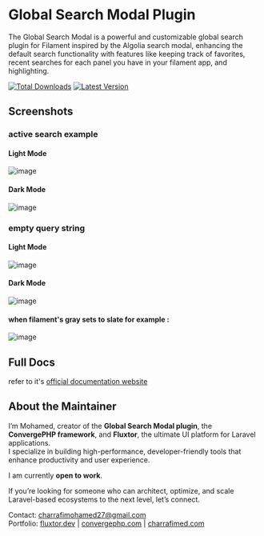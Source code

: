 # Global Search Modal Plugin 
The Global Search Modal is a powerful and customizable global search plugin for Filament inspired by the Algolia search modal, enhancing the default search functionality with features like keeping track  of favorites, recent searches for each panel you have in your filament app, and highlighting.

[![Total Downloads](https://img.shields.io/packagist/dt/charrafimed/global-search-modal?style=for-the-badge)](https://packagist.org/packages/charrafimed/global-search-modal)
[![Latest Version](https://img.shields.io/packagist/v/charrafimed/global-search-modal?style=for-the-badge)](https://packagist.org/packages/charrafimed/global-search-modal)

## Screenshots
### active search example
#### Light Mode 
![image](https://github.com/user-attachments/assets/7b21d829-1eca-41bb-acfb-b068e81f7d0a)
#### Dark Mode 
![image](https://github.com/user-attachments/assets/6a49d795-6c71-4e4c-a6f9-04ce212a8086)


### empty query string 
#### Light Mode 
![image](https://github.com/user-attachments/assets/ce9b0d03-b5b7-4bdc-be53-1893d83769a5)
#### Dark Mode
![image](https://github.com/user-attachments/assets/7cbf9851-4791-4a87-9172-f82ec8817235)
#### when filament's gray sets to slate for example : 
![image](https://github.com/user-attachments/assets/41a6b305-a38c-4883-a7b5-3ed264da888d)

## Full Docs
refer to it's  [official documentation website ](https://convergephp.com/plugins/gsm/docs/overview)

## About the Maintainer

I’m Mohamed, creator of the **Global Search Modal plugin**, the **ConvergePHP framework**, and **Fluxtor**, the ultimate UI platform for Laravel applications.  
I specialize in building high-performance, developer-friendly tools that enhance productivity and user experience.  

I am currently **open to work**.

If you’re looking for someone who can architect, optimize, and scale Laravel-based ecosystems to the next level, let’s connect.  

Contact: [charrafimohamed27@gmail.com](mailto:charrafimohamed27@gmail.com)  
Portfolio: [fluxtor.dev](https://fluxtor.dev) | [convergephp.com](https://convergephp.com) | [charrafimed.com](https://charrafi.com)  

